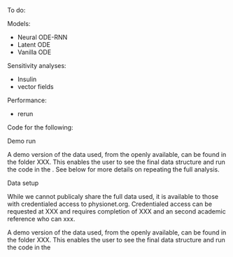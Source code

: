 
To do:

Models:  
* Neural ODE-RNN
* Latent ODE  
* Vanilla ODE  

Sensitivity analyses:  
* Insulin  
* vector fields  

Performance:  
* rerun

Code for the following:

<graph>

Demo run

A demo version of the data used, from the openly available, can be found in the folder XXX. This
enables the user to see the final data structure and run the code in the . See below for more 
details on repeating the full analysis. 


Data setup

While we cannot publicaly share the full data used, it is available to those with
credentialed access to physionet.org. Credentialed access can be requested at XXX and requires
completion of XXX and an second academic reference who can xxx. 

A demo version of the data used, from the openly available, can be found in the folder XXX. This
enables the user to see the final data structure and run the code in the 



